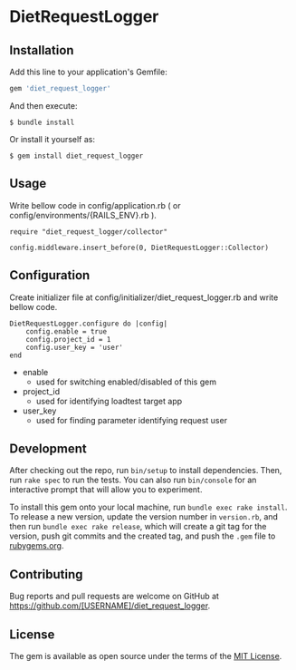 # DietRequestLogger

## Installation

Add this line to your application's Gemfile:

```ruby
gem 'diet_request_logger'
```

And then execute:

    $ bundle install

Or install it yourself as:

    $ gem install diet_request_logger

## Usage
Write bellow code in config/application.rb ( or config/environments/{RAILS_ENV}.rb ).

    require "diet_request_logger/collector"

    config.middleware.insert_before(0, DietRequestLogger::Collector)
## Configuration
Create initializer file at config/initializer/diet_request_logger.rb and write bellow code.

    DietRequestLogger.configure do |config|
        config.enable = true
        config.project_id = 1
        config.user_key = 'user'
    end

- enable
    - used for switching enabled/disabled of this gem
- project_id
    - used for identifying loadtest target app
- user_key
    - used for finding parameter identifying request user

## Development

After checking out the repo, run `bin/setup` to install dependencies. Then, run `rake spec` to run the tests. You can also run `bin/console` for an interactive prompt that will allow you to experiment.

To install this gem onto your local machine, run `bundle exec rake install`. To release a new version, update the version number in `version.rb`, and then run `bundle exec rake release`, which will create a git tag for the version, push git commits and the created tag, and push the `.gem` file to [rubygems.org](https://rubygems.org).

## Contributing

Bug reports and pull requests are welcome on GitHub at https://github.com/[USERNAME]/diet_request_logger.

## License

The gem is available as open source under the terms of the [MIT License](https://opensource.org/licenses/MIT).
